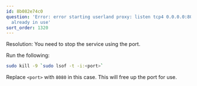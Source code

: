 ```yaml
---
id: 8b082e74c0
question: 'Error: error starting userland proxy: listen tcp4 0.0.0.0:8080: bind: address
  already in use'
sort_order: 1320
---
```


Resolution: You need to stop the service using the port.

Run the following:

```bash
sudo kill -9 `sudo lsof -t -i:<port>`
```

Replace `<port>` with `8080` in this case. This will free up the port for use.